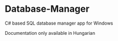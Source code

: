 # Database-Manager
C# based SQL database manager app for Windows

Documentation only available in Hungarian
